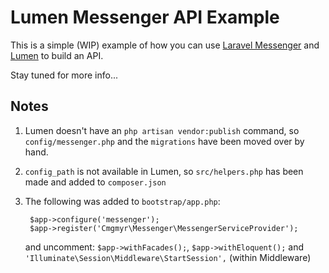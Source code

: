 # Lumen Messenger API Example

This is a simple (WIP) example of how you can use [Laravel Messenger](https://github.com/cmgmyr/laravel-messenger) and [Lumen](http://lumen.laravel.com/) to build an API.

Stay tuned for more info...

## Notes
1. Lumen doesn't have an `php artisan vendor:publish` command, so `config/messenger.php` and the `migrations` have been moved over by hand.
2. `config_path` is not available in Lumen, so `src/helpers.php` has been made and added to `composer.json`
3. The following was added to `bootstrap/app.php`:

		$app->configure('messenger');
		$app->register('Cmgmyr\Messenger\MessengerServiceProvider');
		
	and uncomment: `$app->withFacades();`, `$app->withEloquent();` and `'Illuminate\Session\Middleware\StartSession',` (within Middleware)
